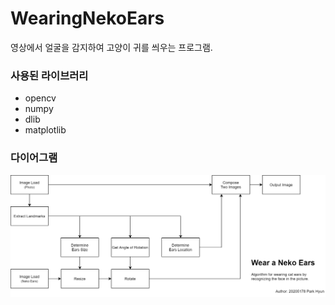 # WearingNekoEars

영상에서 얼굴을 감지하여 고양이 귀를 씌우는 프로그램.

### 사용된 라이브러리
- opencv
- numpy
- dlib
- matplotlib

### 다이어그램
![image](https://github.com/HyunP-dev/WearingNekoEars/blob/main/diagram.png?raw=true)

